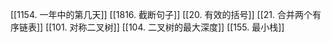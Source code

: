 [[1154. 一年中的第几天]]
[[1816. 截断句子]]
[[20. 有效的括号]]
[[21. 合并两个有序链表]]
[[101. 对称二叉树]]
[[104. 二叉树的最大深度]]
[[155. 最小栈]]

